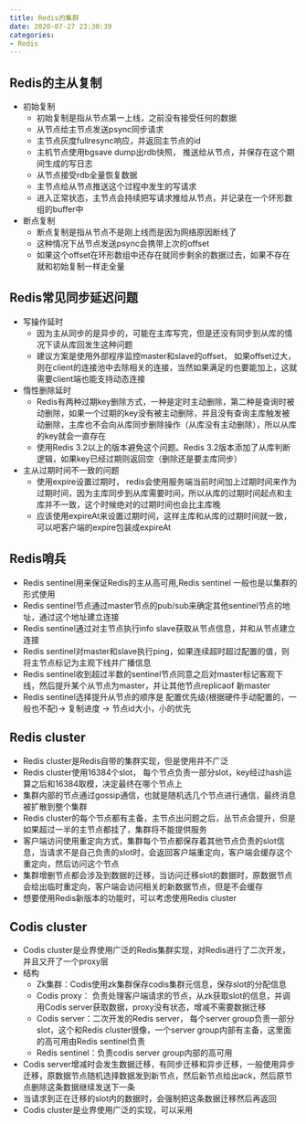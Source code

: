 ```yaml
---
title: Redis的集群
date: 2020-07-27 23:30:39
categories:
- Redis
---
```


## Redis的主从复制
- 初始复制
  - 初始复制是指从节点第一上线，之前没有接受任何的数据
  - 从节点给主节点发送psync同步请求
  - 主节点灰度fullresync响应，并返回主节点的id
  - 主机节点使用bgsave dump出rdb快照， 推送给从节点，并保存在这个期间生成的写日志
  - 从节点接受rdb全量恢复数据
  - 主节点给从节点推送这个过程中发生的写请求
  - 进入正常状态，主节点会持续把写请求推给从节点，并记录在一个环形数组的buffer中
- 断点复制
  - 断点复制是指从节点不是刚上线而是因为网络原因断线了
  - 这种情况下丛节点发送psync会携带上次的offset
  - 如果这个offset在环形数组中还存在就同步剩余的数据过去，如果不存在就和初始复制一样走全量

## Redis常见同步延迟问题
- 写操作延时
  - 因为主从同步的是异步的，可能在主库写完，但是还没有同步到从库的情况下读从库回发生这种问题
  - 建议方案是使用外部程序监控master和slave的offset， 如果offset过大，则在client的连接池中去除相关的连接，当然如果满足的也要能加上，这就需要client端也能支持动态连接
- 惰性删除延时
  - Redis有两种过期key删除方式，一种是定时主动删除，第二种是查询时被动删除，如果一个过期的key没有被主动删除，并且没有查询主库触发被动删除，主库也不会向从库同步删除操作（从库没有主动删除），所以从库的key就会一直存在
  - 使用Redis 3.2以上的版本避免这个问题。Redis 3.2版本添加了从库判断逻辑，如果key已经过期则返回空（删除还是要主库同步）
- 主从过期时间不一致的问题
  - 使用expire设置过期时， redis会使用服务端当前时间加上过期时间来作为过期时间，因为主库同步到从库需要时间，所以从库的过期时间起点和主库并不一致，这个时候绝对的过期时间也会比主库晚
  - 应该使用expireAt来设置过期时间，这样主库和从库的过期时间就一致，可以吧客户端的expire包装成expireAt

## Redis哨兵
- Redis sentinel用来保证Redis的主从高可用,Redis sentinel 一般也是以集群的形式使用
- Redis sentinel节点通过master节点的pub/sub来确定其他sentinel节点的地址，通过这个地址建立连接
- Redis sentinel通过对主节点执行info slave获取从节点信息，并和从节点建立连接
- Redis sentinel对master和slave执行ping，如果连续超时超过配置的值，则将主节点标记为主观下线并广播信息
- Redis sentinel收到超过半数的sentinel节点同意之后对master标记客观下线，然后提升某个从节点为master，并让其他节点replicaof 新master
- Redis sentinel选择提升从节点的顺序是 配置优先级(根据硬件手动配置的，一般也不配)-> 复制进度 -> 节点id大小，小的优先

## Redis cluster
- Redis cluster是Redis自带的集群实现，但是使用并不广泛
- Redis cluster使用16384个slot， 每个节点负责一部分slot，key经过hash运算之后和16384取模，决定最终在哪个节点上
- 集群内部的节点通过gossip通信，也就是随机选几个节点进行通信，最终消息被扩散到整个集群
- Redis cluster的每个节点都有主备，主节点出问题之后，丛节点会提升，但是如果超过一半的主节点都挂了，集群将不能提供服务
- 客户端访问使用重定向方式，集群每个节点都保存着其他节点负责的slot信息，当请求不是自己负责的slot时，会返回客户端重定向，客户端会缓存这个重定向，然后访问这个节点
- 集群增删节点都会涉及到数据的迁移，当访问迁移slot的数据时，原数据节点会给出临时重定向，客户端会访问相关的新数据节点，但是不会缓存
- 想要使用Redis新版本的功能时，可以考虑使用Redis cluster

## Codis cluster
- Codis cluster是业界使用广泛的Redis集群实现，对Redis进行了二次开发，并且又开了一个proxy层
- 结构
  - Zk集群：Codis使用zk集群保存codis集群元信息，保存slot的分配信息
  - Codis proxy： 负责处理客户端请求的节点，从zk获取slot的信息，并调用Codis server获取数据，proxy没有状态，增减不需要数据迁移
  - Codis server：二次开发的Redis server， 每个server group负责一部分slot，这个和Redis cluster很像，一个server group内部有主备，这里面的高可用由Redis sentinel负责
  - Redis sentinel：负责codis server group内部的高可用
- Codis server增减时会发生数据迁移，有同步迁移和异步迁移，一般使用异步迁移，原数据节点随机选择数据发到新节点，然后新节点给出ack，然后原节点删除这条数据继续发送下一条
- 当请求到正在迁移的slot内的数据时，会强制把这条数据迁移然后再返回
- Codis cluster是业界使用广泛的实现，可以采用